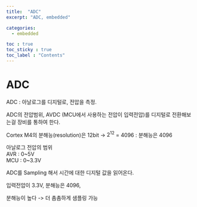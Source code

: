 ```yaml
---
title:  "ADC"
excerpt: "ADC, embedded"

categories:
  - embedded

toc : true
toc_sticky : true
toc_label : "Contents"
---
```


# ADC

ADC : 아날로그를 디지털로, 전압을 측정.

ADC의 전압범위, AVDC (MCU에서 사용하는 전압이 입력전압)를 디지털로 전환해보는걸 장비를 통하여 한다.  

Cortex M4의 분해능(resolution)은 12bit -> $2^{12}$ = 4096 : 분해능은 4096

아날로그 전압의 범위  
AVR : 0~5V  
MCU : 0~3.3V  

ADC를 Sampling 해서 시간에 대한 디지털 값을 읽어온다.  

입력전압이 3.3V, 분해능은 4096,  

분해능이 높다 -> 더 촘촘하게 샘플링 가능

